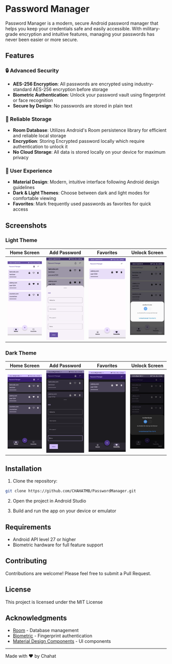 # Password Manager

Password Manager is a modern, secure Android password manager that helps you keep your credentials safe and easily accessible. With military-grade encryption and intuitive features, managing your passwords has never been easier or more secure.

## Features

### 🔒 Advanced Security
- **AES-256 Encryption**: All passwords are encrypted using industry-standard AES-256 encryption before storage
- **Biometric Authentication**: Unlock your password vault using fingerprint or face recognition
- **Secure by Design**: No passwords are stored in plain text

### 💾 Reliable Storage
- **Room Database**: Utilizes Android's Room persistence library for efficient and reliable local storage
- **Encryption**: Storing Encrypted password locally which require authentication to unlock it
- **No Cloud Storage**: All data is stored locally on your device for maximum privacy

### 🎨 User Experience
- **Material Design**: Modern, intuitive interface following Android design guidelines
- **Dark & Light Themes**: Choose between dark and light modes for comfortable viewing
- **Favorites**: Mark frequently used passwords as favorites for quick access

## Screenshots

### Light Theme
| Home Screen                                            | Add Password                                                             | Favorites                                           | Unlock Screen                                              |
|--------------------------------------------------------|--------------------------------------------------------------------------|-----------------------------------------------------|------------------------------------------------------------|
| <img src="/screen_shot/home.png" alt="Home Screen" width="200" /> | <img src="/screen_shot/add_screen.png" alt="Add Password" width="200" /> | <img src="/screen_shot/fav.png" alt="Favorites" width="200" /> | <img src="/screen_shot/unlock.png" width="200" alt="Unlock Screen" /> |

### Dark Theme
| Home Screen                                                            | Add Password                                                                  | Favorites                                                           | Unlock Screen                                                              |
|------------------------------------------------------------------------|-------------------------------------------------------------------------------|---------------------------------------------------------------------|----------------------------------------------------------------------------|
| <img src="/screen_shot/home_dark.png" alt="Home Screen" width="200" /> | <img src="/screen_shot/add_screen_dark.png" alt="Add Password" width="200" /> | <img src="/screen_shot/fav_dark.png" alt="Favorites" width="200" /> | <img src="/screen_shot/unlock_dark.png" width="200" alt="Unlock Screen" /> |


## Installation

1. Clone the repository:
```bash
git clone https://github.com/CHAHATMB/PasswordManager.git
```

2. Open the project in Android Studio

3. Build and run the app on your device or emulator

## Requirements
- Android API level 27 or higher
- Biometric hardware for full feature support

## Contributing

Contributions are welcome! Please feel free to submit a Pull Request.

## License

This project is licensed under the MIT License

## Acknowledgments

- [Room](https://developer.android.com/training/data-storage/room) - Database management
- [Biometric](https://developer.android.com/training/sign-in/biometric-auth) - Fingerprint authentication
- [Material Design Components](https://material.io/develop/android) - UI components

---

Made with ❤️ by Chahat